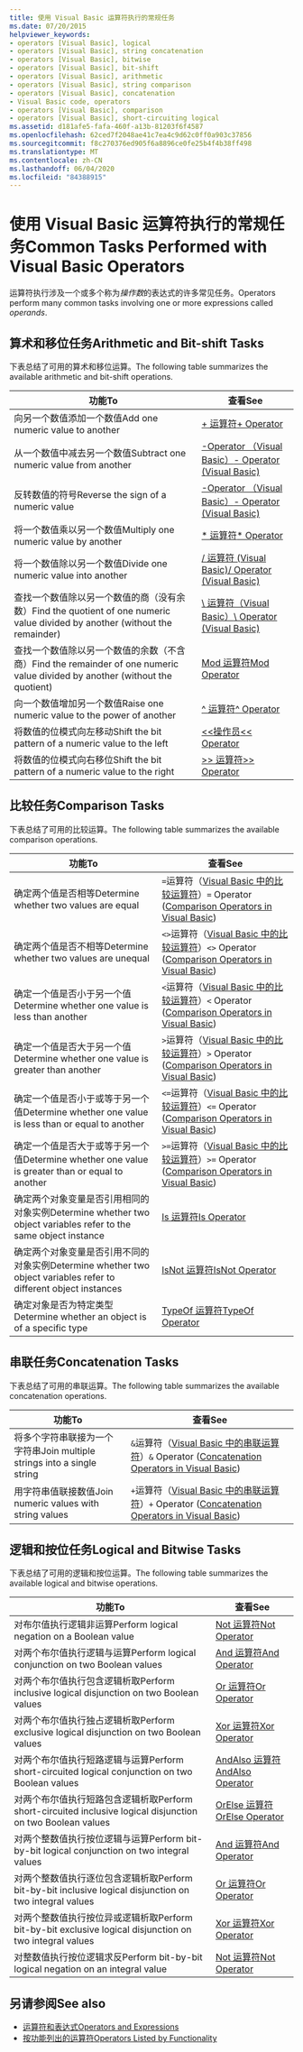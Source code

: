 ```yaml
---
title: 使用 Visual Basic 运算符执行的常规任务
ms.date: 07/20/2015
helpviewer_keywords:
- operators [Visual Basic], logical
- operators [Visual Basic], string concatenation
- operators [Visual Basic], bitwise
- operators [Visual Basic], bit-shift
- operators [Visual Basic], arithmetic
- operators [Visual Basic], string comparison
- operators [Visual Basic], concatenation
- Visual Basic code, operators
- operators [Visual Basic], comparison
- operators [Visual Basic], short-circuiting logical
ms.assetid: d181afe5-fafa-460f-a13b-81203f6f4587
ms.openlocfilehash: 62ced7f2048ae41c7ea4c9d62c0ff0a903c37856
ms.sourcegitcommit: f8c270376ed905f6a8896ce0fe25b4f4b38ff498
ms.translationtype: MT
ms.contentlocale: zh-CN
ms.lasthandoff: 06/04/2020
ms.locfileid: "84388915"
---
```

# <a name="common-tasks-performed-with-visual-basic-operators"></a><span data-ttu-id="1c37d-102">使用 Visual Basic 运算符执行的常规任务</span><span class="sxs-lookup"><span data-stu-id="1c37d-102">Common Tasks Performed with Visual Basic Operators</span></span>
<span data-ttu-id="1c37d-103">运算符执行涉及一个或多个称为*操作数*的表达式的许多常见任务。</span><span class="sxs-lookup"><span data-stu-id="1c37d-103">Operators perform many common tasks involving one or more expressions called *operands*.</span></span>  
  
## <a name="arithmetic-and-bit-shift-tasks"></a><span data-ttu-id="1c37d-104">算术和移位任务</span><span class="sxs-lookup"><span data-stu-id="1c37d-104">Arithmetic and Bit-shift Tasks</span></span>  
 <span data-ttu-id="1c37d-105">下表总结了可用的算术和移位运算。</span><span class="sxs-lookup"><span data-stu-id="1c37d-105">The following table summarizes the available arithmetic and bit-shift operations.</span></span>  
  
|<span data-ttu-id="1c37d-106">功能</span><span class="sxs-lookup"><span data-stu-id="1c37d-106">To</span></span>|<span data-ttu-id="1c37d-107">查看</span><span class="sxs-lookup"><span data-stu-id="1c37d-107">See</span></span>|  
|---|---|  
|<span data-ttu-id="1c37d-108">向另一个数值添加一个数值</span><span class="sxs-lookup"><span data-stu-id="1c37d-108">Add one numeric value to another</span></span>|[<span data-ttu-id="1c37d-109">+ 运算符</span><span class="sxs-lookup"><span data-stu-id="1c37d-109">+ Operator</span></span>](../../../language-reference/operators/addition-operator.md)|  
|<span data-ttu-id="1c37d-110">从一个数值中减去另一个数值</span><span class="sxs-lookup"><span data-stu-id="1c37d-110">Subtract one numeric value from another</span></span>|[<span data-ttu-id="1c37d-111">-Operator （Visual Basic）</span><span class="sxs-lookup"><span data-stu-id="1c37d-111">- Operator (Visual Basic)</span></span>](../../../language-reference/operators/subtraction-operator.md)|  
|<span data-ttu-id="1c37d-112">反转数值的符号</span><span class="sxs-lookup"><span data-stu-id="1c37d-112">Reverse the sign of a numeric value</span></span>|[<span data-ttu-id="1c37d-113">-Operator （Visual Basic）</span><span class="sxs-lookup"><span data-stu-id="1c37d-113">- Operator (Visual Basic)</span></span>](../../../language-reference/operators/subtraction-operator.md)|  
|<span data-ttu-id="1c37d-114">将一个数值乘以另一个数值</span><span class="sxs-lookup"><span data-stu-id="1c37d-114">Multiply one numeric value by another</span></span>|[<span data-ttu-id="1c37d-115">\* 运算符</span><span class="sxs-lookup"><span data-stu-id="1c37d-115">\* Operator</span></span>](../../../language-reference/operators/multiplication-operator.md)|  
|<span data-ttu-id="1c37d-116">将一个数值除以另一个数值</span><span class="sxs-lookup"><span data-stu-id="1c37d-116">Divide one numeric value into another</span></span>|[<span data-ttu-id="1c37d-117">/ 运算符 (Visual Basic)</span><span class="sxs-lookup"><span data-stu-id="1c37d-117">/ Operator (Visual Basic)</span></span>](../../../language-reference/operators/floating-point-division-operator.md)|  
|<span data-ttu-id="1c37d-118">查找一个数值除以另一个数值的商（没有余数）</span><span class="sxs-lookup"><span data-stu-id="1c37d-118">Find the quotient of one numeric value divided by another (without the remainder)</span></span>|[<span data-ttu-id="1c37d-119">\ 运算符（Visual Basic）</span><span class="sxs-lookup"><span data-stu-id="1c37d-119">\ Operator (Visual Basic)</span></span>](../../../language-reference/operators/integer-division-operator.md)|  
|<span data-ttu-id="1c37d-120">查找一个数值除以另一个数值的余数（不含商）</span><span class="sxs-lookup"><span data-stu-id="1c37d-120">Find the remainder of one numeric value divided by another (without the quotient)</span></span>|[<span data-ttu-id="1c37d-121">Mod 运算符</span><span class="sxs-lookup"><span data-stu-id="1c37d-121">Mod Operator</span></span>](../../../language-reference/operators/mod-operator.md)|  
|<span data-ttu-id="1c37d-122">向一个数值增加另一个数值</span><span class="sxs-lookup"><span data-stu-id="1c37d-122">Raise one numeric value to the power of another</span></span>|[<span data-ttu-id="1c37d-123">^ 运算符</span><span class="sxs-lookup"><span data-stu-id="1c37d-123">^ Operator</span></span>](../../../language-reference/operators/exponentiation-operator.md)|  
|<span data-ttu-id="1c37d-124">将数值的位模式向左移动</span><span class="sxs-lookup"><span data-stu-id="1c37d-124">Shift the bit pattern of a numeric value to the left</span></span>|[<span data-ttu-id="1c37d-125"><\<操作员</span><span class="sxs-lookup"><span data-stu-id="1c37d-125"><\< Operator</span></span>](../../../language-reference/operators/left-shift-operator.md)|  
|<span data-ttu-id="1c37d-126">将数值的位模式向右移位</span><span class="sxs-lookup"><span data-stu-id="1c37d-126">Shift the bit pattern of a numeric value to the right</span></span>|[<span data-ttu-id="1c37d-127">>> 运算符</span><span class="sxs-lookup"><span data-stu-id="1c37d-127">>> Operator</span></span>](../../../language-reference/operators/right-shift-operator.md)|  
  
## <a name="comparison-tasks"></a><span data-ttu-id="1c37d-128">比较任务</span><span class="sxs-lookup"><span data-stu-id="1c37d-128">Comparison Tasks</span></span>  
 <span data-ttu-id="1c37d-129">下表总结了可用的比较运算。</span><span class="sxs-lookup"><span data-stu-id="1c37d-129">The following table summarizes the available comparison operations.</span></span>  
  
|<span data-ttu-id="1c37d-130">功能</span><span class="sxs-lookup"><span data-stu-id="1c37d-130">To</span></span>|<span data-ttu-id="1c37d-131">查看</span><span class="sxs-lookup"><span data-stu-id="1c37d-131">See</span></span>|  
|---|---|  
|<span data-ttu-id="1c37d-132">确定两个值是否相等</span><span class="sxs-lookup"><span data-stu-id="1c37d-132">Determine whether two values are equal</span></span>|<span data-ttu-id="1c37d-133">`=`运算符（[Visual Basic 中的比较运算符](comparison-operators.md)）</span><span class="sxs-lookup"><span data-stu-id="1c37d-133">`=` Operator ([Comparison Operators in Visual Basic](comparison-operators.md))</span></span>|  
|<span data-ttu-id="1c37d-134">确定两个值是否不相等</span><span class="sxs-lookup"><span data-stu-id="1c37d-134">Determine whether two values are unequal</span></span>|<span data-ttu-id="1c37d-135">`<>`运算符（[Visual Basic 中的比较运算符](comparison-operators.md)）</span><span class="sxs-lookup"><span data-stu-id="1c37d-135">`<>` Operator ([Comparison Operators in Visual Basic](comparison-operators.md))</span></span>|  
|<span data-ttu-id="1c37d-136">确定一个值是否小于另一个值</span><span class="sxs-lookup"><span data-stu-id="1c37d-136">Determine whether one value is less than another</span></span>|<span data-ttu-id="1c37d-137">`<`运算符（[Visual Basic 中的比较运算符](comparison-operators.md)）</span><span class="sxs-lookup"><span data-stu-id="1c37d-137">`<` Operator ([Comparison Operators in Visual Basic](comparison-operators.md))</span></span>|  
|<span data-ttu-id="1c37d-138">确定一个值是否大于另一个值</span><span class="sxs-lookup"><span data-stu-id="1c37d-138">Determine whether one value is greater than another</span></span>|<span data-ttu-id="1c37d-139">`>`运算符（[Visual Basic 中的比较运算符](comparison-operators.md)）</span><span class="sxs-lookup"><span data-stu-id="1c37d-139">`>` Operator ([Comparison Operators in Visual Basic](comparison-operators.md))</span></span>|  
|<span data-ttu-id="1c37d-140">确定一个值是否小于或等于另一个值</span><span class="sxs-lookup"><span data-stu-id="1c37d-140">Determine whether one value is less than or equal to another</span></span>|<span data-ttu-id="1c37d-141">`<=`运算符（[Visual Basic 中的比较运算符](comparison-operators.md)）</span><span class="sxs-lookup"><span data-stu-id="1c37d-141">`<=` Operator ([Comparison Operators in Visual Basic](comparison-operators.md))</span></span>|  
|<span data-ttu-id="1c37d-142">确定一个值是否大于或等于另一个值</span><span class="sxs-lookup"><span data-stu-id="1c37d-142">Determine whether one value is greater than or equal to another</span></span>|<span data-ttu-id="1c37d-143">`>=`运算符（[Visual Basic 中的比较运算符](comparison-operators.md)）</span><span class="sxs-lookup"><span data-stu-id="1c37d-143">`>=` Operator ([Comparison Operators in Visual Basic](comparison-operators.md))</span></span>|  
|<span data-ttu-id="1c37d-144">确定两个对象变量是否引用相同的对象实例</span><span class="sxs-lookup"><span data-stu-id="1c37d-144">Determine whether two object variables refer to the same object instance</span></span>|[<span data-ttu-id="1c37d-145">Is 运算符</span><span class="sxs-lookup"><span data-stu-id="1c37d-145">Is Operator</span></span>](../../../language-reference/operators/is-operator.md)|  
|<span data-ttu-id="1c37d-146">确定两个对象变量是否引用不同的对象实例</span><span class="sxs-lookup"><span data-stu-id="1c37d-146">Determine whether two object variables refer to different object instances</span></span>|[<span data-ttu-id="1c37d-147">IsNot 运算符</span><span class="sxs-lookup"><span data-stu-id="1c37d-147">IsNot Operator</span></span>](../../../language-reference/operators/isnot-operator.md)|  
|<span data-ttu-id="1c37d-148">确定对象是否为特定类型</span><span class="sxs-lookup"><span data-stu-id="1c37d-148">Determine whether an object is of a specific type</span></span>|[<span data-ttu-id="1c37d-149">TypeOf 运算符</span><span class="sxs-lookup"><span data-stu-id="1c37d-149">TypeOf Operator</span></span>](../../../language-reference/operators/typeof-operator.md)|  
  
## <a name="concatenation-tasks"></a><span data-ttu-id="1c37d-150">串联任务</span><span class="sxs-lookup"><span data-stu-id="1c37d-150">Concatenation Tasks</span></span>  
 <span data-ttu-id="1c37d-151">下表总结了可用的串联运算。</span><span class="sxs-lookup"><span data-stu-id="1c37d-151">The following table summarizes the available concatenation operations.</span></span>  
  
|<span data-ttu-id="1c37d-152">功能</span><span class="sxs-lookup"><span data-stu-id="1c37d-152">To</span></span>|<span data-ttu-id="1c37d-153">查看</span><span class="sxs-lookup"><span data-stu-id="1c37d-153">See</span></span>|  
|---|---|  
|<span data-ttu-id="1c37d-154">将多个字符串联接为一个字符串</span><span class="sxs-lookup"><span data-stu-id="1c37d-154">Join multiple strings into a single string</span></span>|<span data-ttu-id="1c37d-155">`&`运算符（[Visual Basic 中的串联运算符](concatenation-operators.md)）</span><span class="sxs-lookup"><span data-stu-id="1c37d-155">`&` Operator ([Concatenation Operators in Visual Basic](concatenation-operators.md))</span></span>|  
|<span data-ttu-id="1c37d-156">用字符串值联接数值</span><span class="sxs-lookup"><span data-stu-id="1c37d-156">Join numeric values with string values</span></span>|<span data-ttu-id="1c37d-157">`+`运算符（[Visual Basic 中的串联运算符](concatenation-operators.md)）</span><span class="sxs-lookup"><span data-stu-id="1c37d-157">`+` Operator ([Concatenation Operators in Visual Basic](concatenation-operators.md))</span></span>|  
  
## <a name="logical-and-bitwise-tasks"></a><span data-ttu-id="1c37d-158">逻辑和按位任务</span><span class="sxs-lookup"><span data-stu-id="1c37d-158">Logical and Bitwise Tasks</span></span>  
 <span data-ttu-id="1c37d-159">下表总结了可用的逻辑和按位运算。</span><span class="sxs-lookup"><span data-stu-id="1c37d-159">The following table summarizes the available logical and bitwise operations.</span></span>  
  
|<span data-ttu-id="1c37d-160">功能</span><span class="sxs-lookup"><span data-stu-id="1c37d-160">To</span></span>|<span data-ttu-id="1c37d-161">查看</span><span class="sxs-lookup"><span data-stu-id="1c37d-161">See</span></span>|  
|---|---|  
|<span data-ttu-id="1c37d-162">对布尔值执行逻辑非运算</span><span class="sxs-lookup"><span data-stu-id="1c37d-162">Perform logical negation on a Boolean value</span></span>|[<span data-ttu-id="1c37d-163">Not 运算符</span><span class="sxs-lookup"><span data-stu-id="1c37d-163">Not Operator</span></span>](../../../language-reference/operators/not-operator.md)|  
|<span data-ttu-id="1c37d-164">对两个布尔值执行逻辑与运算</span><span class="sxs-lookup"><span data-stu-id="1c37d-164">Perform logical conjunction on two Boolean values</span></span>|[<span data-ttu-id="1c37d-165">And 运算符</span><span class="sxs-lookup"><span data-stu-id="1c37d-165">And Operator</span></span>](../../../language-reference/operators/and-operator.md)|  
|<span data-ttu-id="1c37d-166">对两个布尔值执行包含逻辑析取</span><span class="sxs-lookup"><span data-stu-id="1c37d-166">Perform inclusive logical disjunction on two Boolean values</span></span>|[<span data-ttu-id="1c37d-167">Or 运算符</span><span class="sxs-lookup"><span data-stu-id="1c37d-167">Or Operator</span></span>](../../../language-reference/operators/or-operator.md)|  
|<span data-ttu-id="1c37d-168">对两个布尔值执行独占逻辑析取</span><span class="sxs-lookup"><span data-stu-id="1c37d-168">Perform exclusive logical disjunction on two Boolean values</span></span>|[<span data-ttu-id="1c37d-169">Xor 运算符</span><span class="sxs-lookup"><span data-stu-id="1c37d-169">Xor Operator</span></span>](../../../language-reference/operators/xor-operator.md)|  
|<span data-ttu-id="1c37d-170">对两个布尔值执行短路逻辑与运算</span><span class="sxs-lookup"><span data-stu-id="1c37d-170">Perform short-circuited logical conjunction on two Boolean values</span></span>|[<span data-ttu-id="1c37d-171">AndAlso 运算符</span><span class="sxs-lookup"><span data-stu-id="1c37d-171">AndAlso Operator</span></span>](../../../language-reference/operators/andalso-operator.md)|  
|<span data-ttu-id="1c37d-172">对两个布尔值执行短路包含逻辑析取</span><span class="sxs-lookup"><span data-stu-id="1c37d-172">Perform short-circuited inclusive logical disjunction on two Boolean values</span></span>|[<span data-ttu-id="1c37d-173">OrElse 运算符</span><span class="sxs-lookup"><span data-stu-id="1c37d-173">OrElse Operator</span></span>](../../../language-reference/operators/orelse-operator.md)|  
|<span data-ttu-id="1c37d-174">对两个整数值执行按位逻辑与运算</span><span class="sxs-lookup"><span data-stu-id="1c37d-174">Perform bit-by-bit logical conjunction on two integral values</span></span>|[<span data-ttu-id="1c37d-175">And 运算符</span><span class="sxs-lookup"><span data-stu-id="1c37d-175">And Operator</span></span>](../../../language-reference/operators/and-operator.md)|  
|<span data-ttu-id="1c37d-176">对两个整数值执行逐位包含逻辑析取</span><span class="sxs-lookup"><span data-stu-id="1c37d-176">Perform bit-by-bit inclusive logical disjunction on two integral values</span></span>|[<span data-ttu-id="1c37d-177">Or 运算符</span><span class="sxs-lookup"><span data-stu-id="1c37d-177">Or Operator</span></span>](../../../language-reference/operators/or-operator.md)|  
|<span data-ttu-id="1c37d-178">对两个整数值执行按位异或逻辑析取</span><span class="sxs-lookup"><span data-stu-id="1c37d-178">Perform bit-by-bit exclusive logical disjunction on two integral values</span></span>|[<span data-ttu-id="1c37d-179">Xor 运算符</span><span class="sxs-lookup"><span data-stu-id="1c37d-179">Xor Operator</span></span>](../../../language-reference/operators/xor-operator.md)|  
|<span data-ttu-id="1c37d-180">对整数值执行按位逻辑求反</span><span class="sxs-lookup"><span data-stu-id="1c37d-180">Perform bit-by-bit logical negation on an integral value</span></span>|[<span data-ttu-id="1c37d-181">Not 运算符</span><span class="sxs-lookup"><span data-stu-id="1c37d-181">Not Operator</span></span>](../../../language-reference/operators/not-operator.md)|  
  
## <a name="see-also"></a><span data-ttu-id="1c37d-182">另请参阅</span><span class="sxs-lookup"><span data-stu-id="1c37d-182">See also</span></span>

- [<span data-ttu-id="1c37d-183">运算符和表达式</span><span class="sxs-lookup"><span data-stu-id="1c37d-183">Operators and Expressions</span></span>](index.md)
- [<span data-ttu-id="1c37d-184">按功能列出的运算符</span><span class="sxs-lookup"><span data-stu-id="1c37d-184">Operators Listed by Functionality</span></span>](../../../language-reference/operators/operators-listed-by-functionality.md)
